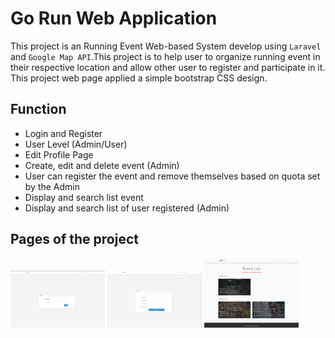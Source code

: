 # Go Run Web Application

This project is an Running Event Web-based System develop using `Laravel` and `Google Map API`.This project is to help user to organize running event in their respective location and allow other user to register and participate in it. This project web page applied a simple bootstrap CSS design. 

## Function

* Login and Register
* User Level  (Admin/User)
* Edit Profile Page 
* Create, edit and delete event (Admin)
* User can register the event and remove themselves based on quota set by the Admin
* Display and search list event 
* Display and search list of user registered (Admin)

## Pages of the project

<img src="https://github.com/JkOpie/EventManagement/blob/master/public/img/project/login.PNG" width="30%"></img> <img src="https://github.com/JkOpie/EventManagement/blob/master/public/img/project/Register.PNG" width="30%"></img> <img src="https://github.com/JkOpie/EventManagement/blob/master/public/img/project/MainPage.png" width="30%"></img> <img src="" width="30%"></img>


